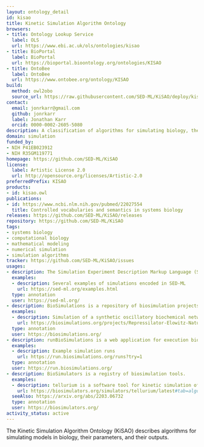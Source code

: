 ```yaml
---
layout: ontology_detail
id: kisao
title: Kinetic Simulation Algorithm Ontology
browsers:
- title: Ontology Lookup Service
  label: OLS
  url: https://www.ebi.ac.uk/ols/ontologies/kisao
- title: BioPortal
  label: BioPortal
  url: https://bioportal.bioontology.org/ontologies/KISAO
- title: OntoBee
  label: OntoBee
  url: https://www.ontobee.org/ontology/KISAO
build:
  method: owl2obo
  source_url: https://raw.githubusercontent.com/SED-ML/KiSAO/deploy/kisao.owl
contact:
  email: jonrkarr@gmail.com
  github: jonrkarr
  label: Jonathan Karr
  orcid: 0000-0002-2605-5080
description: A classification of algorithms for simulating biology, their parameters, and their outputs
domain: simulation
funded_by:
- NIH P41EB023912
- NIH R35GM119771
homepage: https://github.com/SED-ML/KiSAO
license:
  label: Artistic License 2.0
  url: http://opensource.org/licenses/Artistic-2.0
preferredPrefix: KISAO
products:
- id: kisao.owl
publications:
- id: https://www.ncbi.nlm.nih.gov/pubmed/22027554
  title: Controlled vocabularies and semantics in systems biology
releases: https://github.com/SED-ML/KiSAO/releases
repository: https://github.com/SED-ML/KiSAO
tags:
- systems biology
- computational biology
- mathematical modeling
- numerical simulation
- simulation algorithms
tracker: https://github.com/SED-ML/KiSAO/issues
usages:
- description: The Simulation Experiment Description Markup Language (SED-ML) is a language for describing simulations and visualizations of their results.
  examples:
  - description: Several examples of simulations encoded in SED-ML
    url: https://sed-ml.org/examples.html
  type: annotation
  user: https://sed-ml.org/
- description: BioSimulations is a repository of biosimulation projects.
  examples:
  - description: Simulation of a synthetic oscillatory biochemical network
    url: https://biosimulations.org/projects/Repressilator-Elowitz-Nature-2000
  type: annotation
  user: https://biosimulations.org/
- description: runBioSimulations is a web application for execution biological simulations.
  examples:
  - description: Example simulation runs
    url: https://run.biosimulations.org/runs?try=1
  type: annotation
  user: https://run.biosimulations.org/
- description: BioSimulators is a registry of biosimulation tools.
  examples:
  - description: tellurium is a software tool for kinetic simulation of biochemical networks
    url: https://biosimulators.org/simulators/tellurium/latest#tab=algorithms
  seeAlso: https://arxiv.org/abs/2203.06732
  type: annotation
  user: https://biosimulators.org/
activity_status: active
---
```


The Kinetic Simulation Algorithm Ontology (KiSAO) describes algorithms for simulating models in biology, their parameters, and their outputs.

